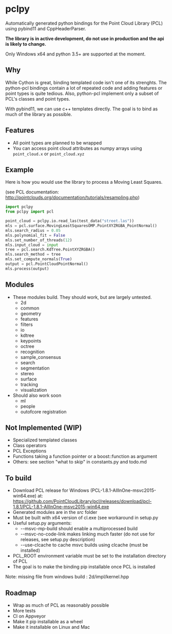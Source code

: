 # pclpy

Automatically generated python bindings for the Point Cloud Library (PCL)
using pybind11 and CppHeaderParser.

__The library is in active development, do not
use in production and the api is likely to change.__

Only Windows x64 and python 3.5+ are supported at the moment.


## Why
While Cython is great, binding templated code isn't one of its strenghts.
The python-pcl bindings contain a lot of repeated code and adding
features or point types is quite tedious.
Also, python-pcl implement only a subset of PCL's classes and point types.

With pybind11, we can use c++ templates directly.
The goal is to bind as much of the library as possible.

## Features
- All point types are planned to be wrapped
- You can access point cloud attributes as numpy arrays using `point_cloud.x` or `point_cloud.xyz`

## Example

Here is how you would use the library to process a Moving Least Squares.

(see PCL documentation: http://pointclouds.org/documentation/tutorials/resampling.php)

```python
import pclpy
from pclpy import pcl

point_cloud = pclpy.io.read_las(test_data("street.las"))
mls = pcl.surface.MovingLeastSquaresOMP.PointXYZRGBA_PointNormal()
mls.search_radius = 0.05
mls.polynomial_fit = False
mls.set_number_of_threads(12)
mls.input_cloud = input
tree = pcl.search.KdTree.PointXYZRGBA()
mls.search_method = tree
mls.set_compute_normals(True)
output = pcl.PointCloudPointNormal()
mls.process(output)
```

## Modules
- These modules build. They should work, but are largely untested.
    - 2d
    - common
    - geometry
    - features
    - filters
    - io
    - kdtree
    - keypoints
    - octree
    - recognition
    - sample_consensus
    - search
    - segmentation
    - stereo
    - surface
    - tracking
    - visualization
- Should also work soon
    - ml
    - people
    - outofcore registration

## Not Implemented (WIP)
- Specialized templated classes
- Class operators
- PCL Exceptions
- Functions taking a function pointer or a boost::function as argument
- Others: see section "what to skip" in constants.py and todo.md

## To build
- Download PCL release for Windows (PCL-1.8.1-AllInOne-msvc2015-win64.exe) at:
    https://github.com/PointCloudLibrary/pcl/releases/download/pcl-1.8.1/PCL-1.8.1-AllInOne-msvc2015-win64.exe
- Generated modules are in the _src_ folder
- Must be built with x64 version of cl.exe (see workaround in setup.py
- Useful setup.py arguments:
    - --msvc-mp-build should enable a multiprocessed build
    - --msvc-no-code-link makes linking much faster (do not use for releases, see setup.py description)
    - --use-clcache to cache msvc builds using clcache (must be installed)
- PCL_ROOT environment variable must be set to the installation directory of PCL
- The goal is to make the binding pip installable once PCL is installed

Note: missing file from windows build : 2d/impl/kernel.hpp

## Roadmap
- Wrap as much of PCL as reasonably possible
- More tests
- CI on Appveyor
- Make it pip installable as a wheel
- Make it installable on Linux and Mac

